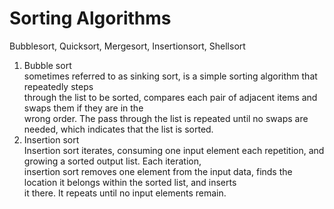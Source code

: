 # Sorting Algorithms
Bubblesort, Quicksort, Mergesort, Insertionsort, Shellsort

1. Bubble sort<br>
    sometimes referred to as sinking sort, is a simple sorting algorithm that repeatedly steps<br>
  through the list to be sorted, compares each pair of adjacent items and swaps them if they are in the<br>
  wrong order. The pass through the list is repeated until no swaps are needed, which indicates that the list is sorted.<br>
2. Insertion sort<br>
    Insertion sort iterates, consuming one input element each repetition, and growing a sorted output list. Each iteration,<br>
    insertion sort removes one element from the input data, finds the location it belongs within the sorted list, and inserts<br>
    it there. It repeats until no input elements remain.<br>
